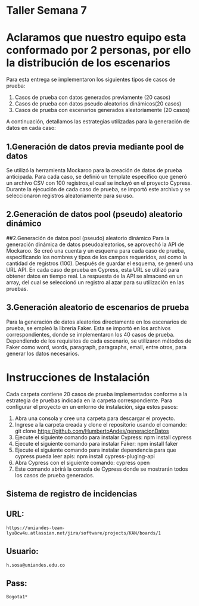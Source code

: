 # Taller Semana 7

# Aclaramos que nuestro equipo esta conformado por 2 personas, por ello la distribución de los escenarios

Para esta entrega se implementaron los siguientes tipos de casos de prueba:


1. Casos de prueba con datos generados previamente (20 casos)
2. Casos de prueba con datos pseudo aleatorios dinámicos(20 casos)
3. Casos de prueba con escenarios generados aleatoriamente (20 casos)

A continuación, detallamos las estrategias utilizadas para la generación de datos en cada caso:

## 1.Generación de datos previa mediante pool de datos
Se utilizó la herramienta Mockaroo para la creación de datos de prueba anticipada. Para cada caso, se definió un template específico que generó un archivo CSV con 100 registros,el cual se incluyó en el proyecto Cypress. Durante la ejecución de cada caso de prueba, se importó este archivo y se seleccionaron registros aleatoriamente para su uso.

## 2.Generación de datos pool (pseudo) aleatorio dinámico

##2.Generación de datos pool (pseudo) aleatorio dinámico
Para la generación dinámica de datos pseudoaleatorios, se aprovechó la API de Mockaroo. Se creó una cuenta y un esquema para cada caso de prueba, especificando los nombres y tipos de los campos requeridos, así como la cantidad de registros (100). Después de guardar el esquema, se generó una URL API. En cada caso de prueba en Cypress, esta URL se utilizó para obtener datos en tiempo real. La respuesta de la API se almacenó en un array, del cual se seleccionó un registro al azar para su utilización en las pruebas.

## 3.Generación aleatorio de escenarios de prueba
Para la generación de datos aleatorios directamente en los escenarios de prueba, se empleó la librería Faker. Esta se importó en los archivos correspondientes, donde se implementaron los 40 casos de prueba. Dependiendo de los requisitos de cada escenario, se utilizaron métodos de Faker como word, words, paragraph, paragraphs, email, entre otros, para generar los datos necesarios.

# Instrucciones de Instalación
Cada carpeta contiene 20 casos de prueba implementados conforme a la estrategia de pruebas indicada en la carpeta correspondiente. Para configurar el proyecto en un entorno de instalación, siga estos pasos:

1. Abra una consola y cree una carpeta para descargar el proyecto.
2. Ingrese a la carpeta creada y clone el repositorio usando el comando:
    git clone https://github.com/HumbertoAndes/generacionDatos
3. Ejecute el siguiente comando para instalar Cypress:
    npm install cypress
4. Ejecute el siguiente comando para instalar Faker:
    npm install faker
5. Ejecute el siguiente comando para instalar dependencia para que cypress pueda leer apis:
    npm install cypress-pluging-api
6. Abra Cypress con el siguiente comando:
    cypress open
7. Este comando abrirá la consola de Cypress donde se mostrarán todos los casos de prueba   generados.        

## Sistema de registro de incidencias
## URL:
    https://uniandes-team-lyu8cw4u.atlassian.net/jira/software/projects/KAN/boards/1
## Usuario:
    h.sosa@uniandes.edu.co
## Pass:
    Bogota1*        